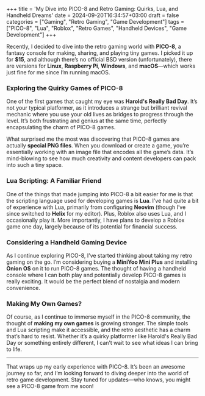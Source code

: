 +++
title = 'My Dive into PICO-8 and Retro Gaming: Quirks, Lua, and Handheld Dreams'
date = 2024-09-20T16:34:57+03:00
draft = false
categories = ["Gaming", "Retro Gaming", "Game Development"]
tags = ["PICO-8", "Lua", "Roblox", "Retro Games", "Handheld Devices", "Game Development"]
+++

Recently, I decided to dive into the retro gaming world with **PICO-8**, a fantasy console for making, sharing, and playing tiny games. I picked it up for **$15**, and although there’s no official BSD version (unfortunately), there are versions for **Linux**, **Raspberry Pi**, **Windows**, and **macOS**—which works just fine for me since I’m running macOS.

### Exploring the Quirky Games of PICO-8

One of the first games that caught my eye was **Harold's Really Bad Day**. It’s not your typical platformer, as it introduces a strange but brilliant revival mechanic where you use your old lives as bridges to progress through the level. It’s both frustrating and genius at the same time, perfectly encapsulating the charm of PICO-8 games.

What surprised me the most was discovering that PICO-8 games are actually **special PNG files**. When you download or create a game, you’re essentially working with an image file that encodes all the game’s data. It’s mind-blowing to see how much creativity and content developers can pack into such a tiny space.

### Lua Scripting: A Familiar Friend

One of the things that made jumping into PICO-8 a bit easier for me is that the scripting language used for developing games is **Lua**. I’ve had quite a bit of experience with Lua, primarily from configuring **Neovim** (though I’ve since switched to **Helix** for my editor). Plus, Roblox also uses Lua, and I occasionally play it. More importantly, I have plans to develop a Roblox game one day, largely because of its potential for financial success.

### Considering a Handheld Gaming Device

As I continue exploring PICO-8, I’ve started thinking about taking my retro gaming on the go. I’m considering buying a **MiniYoo Mini Plus** and installing **Onion OS** on it to run PICO-8 games. The thought of having a handheld console where I can both play and potentially develop PICO-8 games is really exciting. It would be the perfect blend of nostalgia and modern convenience.

### Making My Own Games?

Of course, as I continue to immerse myself in the PICO-8 community, the thought of **making my own games** is growing stronger. The simple tools and Lua scripting make it accessible, and the retro aesthetic has a charm that’s hard to resist. Whether it’s a quirky platformer like Harold's Really Bad Day or something entirely different, I can’t wait to see what ideas I can bring to life.

---

That wraps up my early experience with PICO-8. It’s been an awesome journey so far, and I’m looking forward to diving deeper into the world of retro game development. Stay tuned for updates—who knows, you might see a PICO-8 game from me soon!
